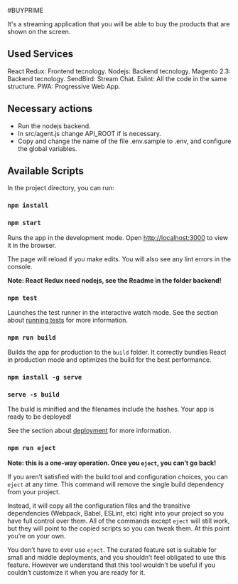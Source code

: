 #BUYPRIME

It's a streaming application that you will be able to buy the products that are shown on the screen.

## Used Services

React Redux: Frontend tecnology.
Nodejs: Backend tecnology.
Magento 2.3: Backend tecnology.
SendBird: Stream Chat.
Eslint: All the code in the same structure.
PWA: Progressive Web App.

## Necessary actions

- Run the nodejs backend.
- In src/agent.js change API_ROOT if is necessary.
- Copy and change the name of the file .env.sample to .env, and configure the global variables.

## Available Scripts

In the project directory, you can run:

### `npm install`

### `npm start`

Runs the app in the development mode.
Open [http://localhost:3000](http://localhost:3000) to view it in the browser.

The page will reload if you make edits.
You will also see any lint errors in the console.

**Note: React Redux need nodejs, see the Readme in the folder backend!**

### `npm test`

Launches the test runner in the interactive watch mode.
See the section about [running tests](https://facebook.github.io/create-react-app/docs/running-tests) for more information.

### `npm run build`

Builds the app for production to the `build` folder.
It correctly bundles React in production mode and optimizes the build for the best performance.

### `npm install -g serve`

### `serve -s build`

The build is minified and the filenames include the hashes.
Your app is ready to be deployed!

See the section about [deployment](https://facebook.github.io/create-react-app/docs/deployment) for more information.

### `npm run eject`

**Note: this is a one-way operation. Once you `eject`, you can’t go back!**

If you aren’t satisfied with the build tool and configuration choices, you can `eject` at any time. This command will remove the single build dependency from your project.

Instead, it will copy all the configuration files and the transitive dependencies (Webpack, Babel, ESLint, etc) right into your project so you have full control over them. All of the commands except `eject` will still work, but they will point to the copied scripts so you can tweak them. At this point you’re on your own.

You don’t have to ever use `eject`. The curated feature set is suitable for small and middle deployments, and you shouldn’t feel obligated to use this feature. However we understand that this tool wouldn’t be useful if you couldn’t customize it when you are ready for it.